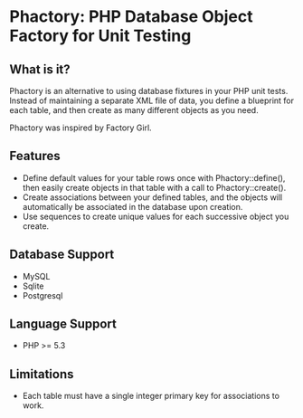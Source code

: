 # Phactory: PHP Database Object Factory for Unit Testing

## What is it?
Phactory is an alternative to using database fixtures in your PHP unit tests.
Instead of maintaining a separate XML file of data, you define a blueprint
for each table, and then create as many different objects as you need.

Phactory was inspired by Factory Girl.

## Features
* Define default values for your table rows once with Phactory::define(),
then easily create objects in that table with a call to Phactory::create().
* Create associations between your defined tables, and the objects will automatically
be associated in the database upon creation.
* Use sequences to create unique values for each successive object you create.

## Database Support
* MySQL
* Sqlite
* Postgresql

## Language Support
* PHP >= 5.3

## Limitations
* Each table must have a single integer primary key for associations to work.
